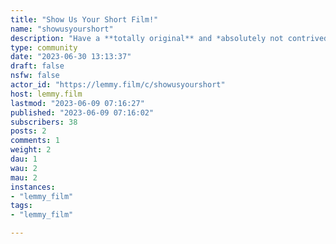 ```yaml
---
title: "Show Us Your Short Film!" 
name: "showusyourshort"
description: "Have a **totally original** and *absolutely not contrived* coming-of-age short you made in film school? Think you're finally ready for picture lock after the 27th re-cut? Post it here!Criticism, if sought by the OP, should be kind and constructive. Let's see what you've been making!"
type: community
date: "2023-06-30 13:13:37"
draft: false
nsfw: false
actor_id: "https://lemmy.film/c/showusyourshort"
host: lemmy.film
lastmod: "2023-06-09 07:16:27"
published: "2023-06-09 07:16:02"
subscribers: 38
posts: 2
comments: 1
weight: 2
dau: 1
wau: 2
mau: 2
instances:
- "lemmy_film"
tags: 
- "lemmy_film"

---
```

